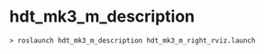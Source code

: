 hdt_mk3_m_description
=====================
```
> roslaunch hdt_mk3_m_description hdt_mk3_m_right_rviz.launch
```
